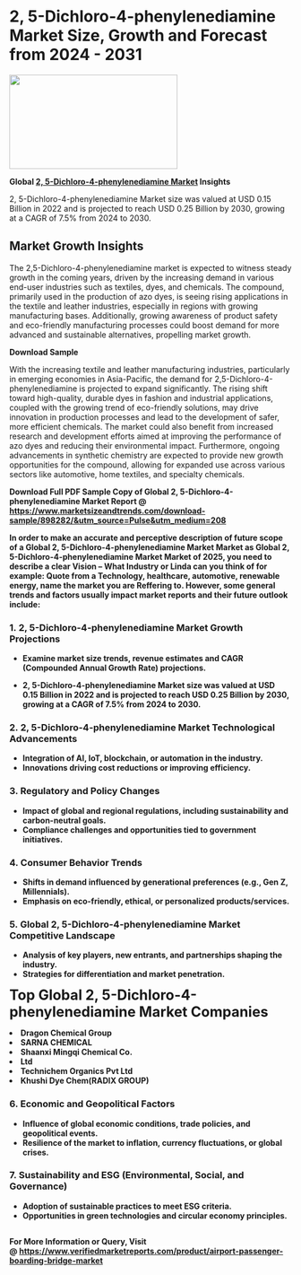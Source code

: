 <H1>2, 5-Dichloro-4-phenylenediamine Market Size, Growth and Forecast from 2024 - 2031</H1><img class="aligncenter size-medium wp-image-584254" src="https://thirdeyenews.in/wp-content/uploads/2024/09/Global-Market-Research-300x168.jpeg" alt="" width="300" height="168" /><p><strong>Global&nbsp;<a href="https://www.marketsizeandtrends.com/download-sample/898282/&amp;utm_source=Pulse&amp;utm_medium=208">2, 5-Dichloro-4-phenylenediamine Market</a> Insights</strong></p><p>2, 5-Dichloro-4-phenylenediamine Market size was valued at USD 0.15 Billion in 2022 and is projected to reach USD 0.25 Billion by 2030, growing at a CAGR of 7.5% from 2024 to 2030.</p><p><h2>Market Growth Insights</h2> <p>The 2,5-Dichloro-4-phenylenediamine market is expected to witness steady growth in the coming years, driven by the increasing demand in various end-user industries such as textiles, dyes, and chemicals. The compound, primarily used in the production of azo dyes, is seeing rising applications in the textile and leather industries, especially in regions with growing manufacturing bases. Additionally, growing awareness of product safety and eco-friendly manufacturing processes could boost demand for more advanced and sustainable alternatives, propelling market growth.</p> <p><strong>Download Sample</strong></p> <p>With the increasing textile and leather manufacturing industries, particularly in emerging economies in Asia-Pacific, the demand for 2,5-Dichloro-4-phenylenediamine is projected to expand significantly. The rising shift toward high-quality, durable dyes in fashion and industrial applications, coupled with the growing trend of eco-friendly solutions, may drive innovation in production processes and lead to the development of safer, more efficient chemicals. The market could also benefit from increased research and development efforts aimed at improving the performance of azo dyes and reducing their environmental impact. Furthermore, ongoing advancements in synthetic chemistry are expected to provide new growth opportunities for the compound, allowing for expanded use across various sectors like automotive, home textiles, and specialty chemicals.</p> <p><strong></p><p><span class=""><strong>Download Full PDF Sample Copy of Global 2, 5-Dichloro-4-phenylenediamine Market Report</strong> @ <a href="https://www.marketsizeandtrends.com/download-sample/898282/&amp;utm_source=Pulse&amp;utm_medium=208" target="_blank">https://www.marketsizeandtrends.com/download-sample/898282/&amp;utm_source=Pulse&amp;utm_medium=208</a></span></p><p>In order to make an accurate and perceptive description of future scope of a Global&nbsp;2, 5-Dichloro-4-phenylenediamine Market Market as Global&nbsp;2, 5-Dichloro-4-phenylenediamine Market Market of 2025, you need to describe a clear Vision &ndash; What Industry or Linda can you think of for example: Quote from a Technology, healthcare, automotive, renewable energy, name the market you are Reffering to. However, some general trends and factors usually impact market reports and their future outlook include:</p><h3>1.&nbsp;<strong>2, 5-Dichloro-4-phenylenediamine Market Growth Projections</strong></h3><ul><li>Examine market size trends, revenue estimates and CAGR (Compounded Annual Growth Rate) projections.</li><li><p>2, 5-Dichloro-4-phenylenediamine Market size was valued at USD 0.15 Billion in 2022 and is projected to reach USD 0.25 Billion by 2030, growing at a CAGR of 7.5% from 2024 to 2030.</p></li></ul><h3>2.&nbsp;<strong>2, 5-Dichloro-4-phenylenediamine Market Technological Advancements</strong></h3><ul><li>Integration of AI, IoT, blockchain, or automation in the industry.</li><li>Innovations driving cost reductions or improving efficiency.</li></ul><h3>3.&nbsp;<strong>Regulatory and Policy Changes</strong></h3><ul><li>Impact of global and regional regulations, including sustainability and carbon-neutral goals.</li><li>Compliance challenges and opportunities tied to government initiatives.</li></ul><h3>4.&nbsp;<strong>Consumer Behavior Trends</strong></h3><ul><li>Shifts in demand influenced by generational preferences (e.g., Gen Z, Millennials).</li><li>Emphasis on eco-friendly, ethical, or personalized products/services.</li></ul><h3>5.&nbsp;<strong>Global 2, 5-Dichloro-4-phenylenediamine Market Competitive Landscape</strong></h3><ul><li>Analysis of key players, new entrants, and partnerships shaping the industry.</li><li>Strategies for differentiation and market penetration.</li></ul><p data-pm-slice="1 1 []"><span style="color: inherit; font-family: inherit; font-size: 25px;">Top Global 2, 5-Dichloro-4-phenylenediamine Market Companies</span></p><div class="" data-test-id=""><p><li>Dragon Chemical Group</li><li> SARNA CHEMICAL</li><li> Shaanxi Mingqi Chemical Co.</li><li> Ltd</li><li> Technichem Organics Pvt Ltd</li><li> Khushi Dye Chem(RADIX GROUP)</li></p></div><h3>6.&nbsp;<strong>Economic and Geopolitical Factors</strong></h3><ul><li>Influence of global economic conditions, trade policies, and geopolitical events.</li><li>Resilience of the market to inflation, currency fluctuations, or global crises.</li></ul><h3>7.&nbsp;<strong>Sustainability and ESG (Environmental, Social, and Governance)</strong></h3><ul><li>Adoption of sustainable practices to meet ESG criteria.</li><li>Opportunities in green technologies and circular economy principles.</li></ul><h2><strong style="font-size: 14px;">For More Information or Query, Visit @&nbsp;</strong><a style="background-color: #ffffff; font-size: 14px;" href="https://www.marketsizeandtrends.com/report/2-5-dichloro-4-phenylenediamine-market/" target="_blank">https://www.verifiedmarketreports.com/product/airport-passenger-boarding-bridge-market</a></h2>
